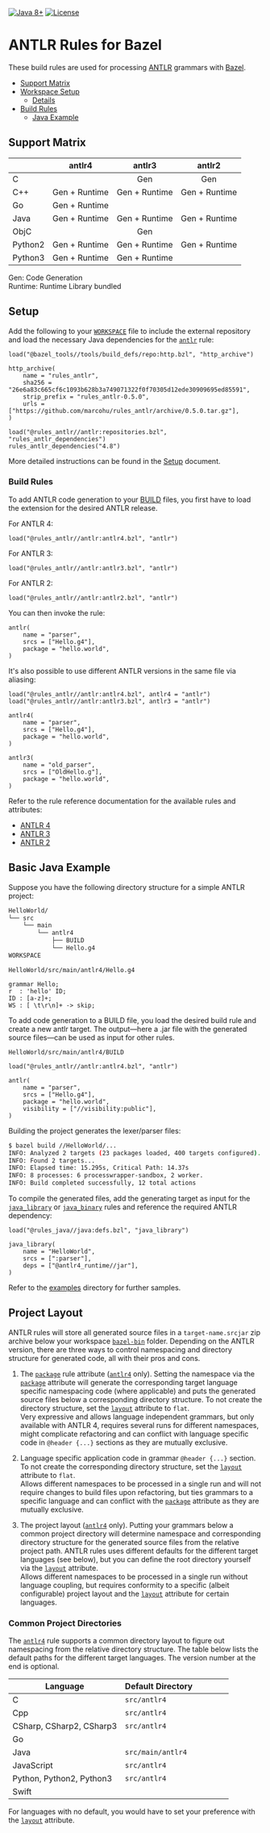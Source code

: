 [![Java 8+](https://img.shields.io/badge/java-8+-4c7e9f.svg)](https://java.oracle.com)
[![License](https://img.shields.io/badge/license-Apache2-blue.svg)](https://github.com/marcohu/rules_antlr/blob/master/LICENSE)


# ANTLR Rules for Bazel

These build rules are used for processing [ANTLR](https://www.antlr.org)
grammars with [Bazel](https://bazel.build/).

  * [Support Matrix](#matrix)
  * [Workspace Setup](#setup)
    + [Details](docs/setup.md#setup)
  * [Build Rules](#build-rules)
    - [Java Example](#java-example)

<a name="matrix"></a>
## Support Matrix

|         | antlr4        | antlr3        | antlr2
|---------|:-------------:|:-------------:|:----:|
| C       |               | Gen           | Gen
| C++     | Gen + Runtime | Gen + Runtime | Gen + Runtime
| Go      | Gen + Runtime |               |
| Java    | Gen + Runtime | Gen + Runtime | Gen + Runtime
| ObjC    |               | Gen           |
| Python2 | Gen + Runtime | Gen + Runtime | Gen + Runtime
| Python3 | Gen + Runtime | Gen + Runtime |

Gen: Code Generation\
Runtime: Runtime Library bundled


<a name="setup"></a>
## Setup

Add the following to your [`WORKSPACE`](https://docs.bazel.build/versions/master/build-ref.html#workspace)
file to include the external repository and load the necessary Java dependencies for the
[`antlr`](docs/antlr4.md#antlr) rule:

```starlark
load("@bazel_tools//tools/build_defs/repo:http.bzl", "http_archive")

http_archive(
    name = "rules_antlr",
    sha256 = "26e6a83c665cf6c1093b628b3a749071322f0f70305d12ede30909695ed85591",
    strip_prefix = "rules_antlr-0.5.0",
    urls = ["https://github.com/marcohu/rules_antlr/archive/0.5.0.tar.gz"],
)

load("@rules_antlr//antlr:repositories.bzl", "rules_antlr_dependencies")
rules_antlr_dependencies("4.8")
```

More detailed instructions can be found in the [Setup](docs/setup.md#setup) document.

### Build Rules

To add ANTLR code generation to your [BUILD](https://docs.bazel.build/versions/master/build-ref.html#BUILD_files) files, you first have to load the extension for the desired ANTLR release.

For ANTLR 4:

```starlark
load("@rules_antlr//antlr:antlr4.bzl", "antlr")
```

For ANTLR 3:

```starlark
load("@rules_antlr//antlr:antlr3.bzl", "antlr")
```

For ANTLR 2:

```starlark
load("@rules_antlr//antlr:antlr2.bzl", "antlr")
```

You can then invoke the rule:

```starlark
antlr(
    name = "parser",
    srcs = ["Hello.g4"],
    package = "hello.world",
)
```

It's also possible to use different ANTLR versions in the same file via aliasing:

```starlark
load("@rules_antlr//antlr:antlr4.bzl", antlr4 = "antlr")
load("@rules_antlr//antlr:antlr3.bzl", antlr3 = "antlr")

antlr4(
    name = "parser",
    srcs = ["Hello.g4"],
    package = "hello.world",
)

antlr3(
    name = "old_parser",
    srcs = ["OldHello.g"],
    package = "hello.world",
)
```

Refer to the rule reference documentation for the available rules and attributes:

* <a href="docs/antlr4.md#antlr">ANTLR 4</a>
* <a href="docs/antlr3.md#antlr">ANTLR 3</a>
* <a href="docs/antlr2.md#antlr">ANTLR 2</a>


<a name="java-example"></a>
## Basic Java Example

Suppose you have the following directory structure for a simple ANTLR project:

```sh
HelloWorld/
└── src
    └── main
        └── antlr4
            ├── BUILD
            └── Hello.g4
WORKSPACE
```

`HelloWorld/src/main/antlr4/Hello.g4`

```antlr
grammar Hello;
r  : 'hello' ID;
ID : [a-z]+;
WS : [ \t\r\n]+ -> skip;
```

To add code generation to a BUILD file, you load the desired build rule and create a new antlr target. The output&mdash;here a .jar file with the generated source files&mdash;can be used as input for other rules.

`HelloWorld/src/main/antlr4/BUILD`

```starlark
load("@rules_antlr//antlr:antlr4.bzl", "antlr")

antlr(
    name = "parser",
    srcs = ["Hello.g4"],
    package = "hello.world",
    visibility = ["//visibility:public"],
)
```

Building the project generates the lexer/parser files:

```sh
$ bazel build //HelloWorld/...
INFO: Analyzed 2 targets (23 packages loaded, 400 targets configured).
INFO: Found 2 targets...
INFO: Elapsed time: 15.295s, Critical Path: 14.37s
INFO: 8 processes: 6 processwrapper-sandbox, 2 worker.
INFO: Build completed successfully, 12 total actions
```

To compile the generated files, add the generating target as input for the 
[`java_library`](https://docs.bazel.build/versions/master/be/java.html#java_library) or
[`java_binary`](https://docs.bazel.build/versions/master/be/java.html#java_binary) rules
and reference the required ANTLR dependency:

```starlark
load("@rules_java//java:defs.bzl", "java_library")

java_library(
    name = "HelloWorld",
    srcs = [":parser"],
    deps = ["@antlr4_runtime//jar"],
)
```

Refer to the [examples](examples) directory for further samples.


## Project Layout

ANTLR rules will store all generated source files in a `target-name.srcjar` zip archive
below your workspace
[`bazel-bin`](https://docs.bazel.build/versions/master/output_directories.html#documentation-of-the-current-bazel-output-directory-layout)
folder. Depending on the ANTLR version, there are three ways to control namespacing and
directory structure for generated code, all with their pros and cons.

1. The [`package`](docs/antlr4.md#antlr-package) rule attribute ([`antlr4`](docs/antlr4.md#antlr)
only). Setting the namespace via the [`package`](docs/antlr4.md#antlr-package) attribute
will generate the corresponding target language specific namespacing code (where
applicable) and puts the generated source files below a corresponding directory structure.
To not create the directory structure, set the [`layout`](docs/antlr4.md#antlr-layout) attribute to
`flat`.<br>Very expressive and allows language independent grammars, but only available
with ANTLR 4, requires several runs for different namespaces, might complicate refactoring
and can conflict with language specific code in `@header {...}` sections as they are
mutually exclusive.

2. Language specific application code in grammar `@header {...}` section. To not create
the corresponding directory structure, set the [`layout`](docs/antlr4.md#antlr-layout)
attribute to `flat`.<br>Allows different namespaces to be processed in a single run and
will not require changes to build files upon refactoring, but ties grammars to a specific
language and can conflict with the [`package`](docs/antlr4.md#antlr-package) attribute as
they are mutually exclusive.

3. The project layout ([`antlr4`](docs/antlr4.md#antlr) only). Putting your grammars below
a common project directory will determine namespace and corresponding directory structure
for the generated source files from the relative project path. ANTLR rules uses different
defaults for the different target languages (see below), but you can define the root
directory yourself via the [`layout`](docs/antlr4.md#antlr-layout) attribute.<br>Allows
different namespaces to be processed in a single run without language coupling, but
requires conformity to a specific (albeit configurable) project layout and the
[`layout`](docs/antlr4.md#antlr-layout) attribute for certain languages.


### Common Project Directories

The [`antlr4`](docs/antlr4.md#antlr) rule supports a common directory layout to figure out namespacing from the relative directory structure. The table below lists the default paths for the different target languages. The version number at the end is optional.

| Language                 | Default Directory<span style="display:inline-block;width:4em"/>|
|--------------------------|------------------|
| C                        | `src/antlr4`     |
| Cpp                      | `src/antlr4`     |
| CSharp, CSharp2, CSharp3 | `src/antlr4`     |
| Go                       | &nbsp;           |
| Java                     | `src/main/antlr4`|
| JavaScript               | `src/antlr4`     |
| Python, Python2, Python3 | `src/antlr4`     |
| Swift                    |  &nbsp;          |

For languages with no default, you would have to set your preference with the
[`layout`](docs/antlr4.md#antlr-layout) attribute.

